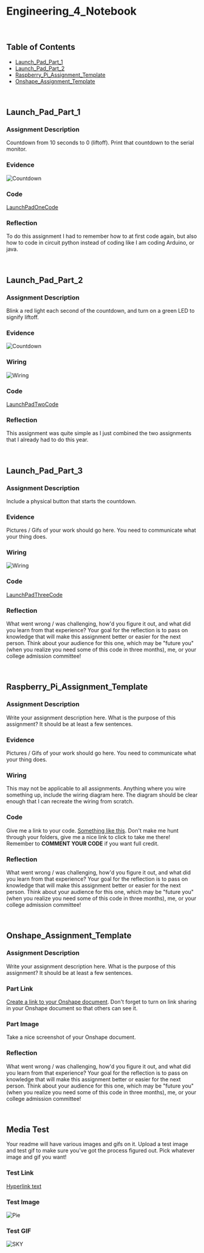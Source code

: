 # Engineering_4_Notebook

&nbsp;

## Table of Contents
* [Launch_Pad_Part_1](#Launch_Pad_Part_1)
* [Launch_Pad_Part_2](#Launch_Pad_Part_2)
* [Raspberry_Pi_Assignment_Template](#raspberry_pi_assignment_template)
* [Onshape_Assignment_Template](#onshape_assignment_template)

&nbsp;

## Launch_Pad_Part_1

### Assignment Description

Countdown from 10 seconds to 0 (liftoff). Print that countdown to the serial monitor.

### Evidence

![Countdown](images/Launch1Gif.gif)

### Code
[LaunchPadOneCode](raspberry-pi/Launch1CODE)

### Reflection

To do this assignment I had to remember how to at first code again, but also how to code in circuit python instead of coding like I am coding Arduino, or java.

&nbsp;

## Launch_Pad_Part_2

### Assignment Description

Blink a red light each second of the countdown, and turn on a green LED to signify liftoff.

### Evidence

![Countdown](images/LaunchPad2gif.gif)

### Wiring

![Wiring](images/LaunchPad2Wiring.png)

### Code
[LaunchPadTwoCode](raspberry-pi/Launch_Pad_Part_2.py)

### Reflection

This assignment was quite simple as I just combined the two assignments that I already had to do this year.

&nbsp;

## Launch_Pad_Part_3

### Assignment Description

Include a physical button that starts the countdown. 

### Evidence 

Pictures / Gifs of your work should go here. You need to communicate what your thing does. 

### Wiring

![Wiring](images/LaunchPad3Wiring.png)

### Code

[LaunchPadThreeCode](raspberry-pi/Launch_Pad_Part_3.py)

### Reflection

What went wrong / was challenging, how'd you figure it out, and what did you learn from that experience? Your goal for the reflection is to pass on knowledge that will make this assignment better or easier for the next person. Think about your audience for this one, which may be "future you" (when you realize you need some of this code in three months), me, or your college admission committee!

&nbsp;

## Raspberry_Pi_Assignment_Template

### Assignment Description

Write your assignment description here. What is the purpose of this assignment? It should be at least a few sentences.

### Evidence 

Pictures / Gifs of your work should go here. You need to communicate what your thing does. 

### Wiring

This may not be applicable to all assignments. Anything where you wire something up, include the wiring diagram here. The diagram should be clear enough that I can recreate the wiring from scratch. 

### Code
Give me a link to your code. [Something like this](https://github.com/millerm22/Engineering_4_Notebook/blob/main/Raspberry_Pi/hello_world.py). Don't make me hunt through your folders, give me a nice link to click to take me there! Remember to **COMMENT YOUR CODE** if you want full credit. 

### Reflection

What went wrong / was challenging, how'd you figure it out, and what did you learn from that experience? Your goal for the reflection is to pass on knowledge that will make this assignment better or easier for the next person. Think about your audience for this one, which may be "future you" (when you realize you need some of this code in three months), me, or your college admission committee!

&nbsp;

## Onshape_Assignment_Template

### Assignment Description

Write your assignment description here. What is the purpose of this assignment? It should be at least a few sentences.

### Part Link 

[Create a link to your Onshape document](https://cvilleschools.onshape.com/documents/003e413cee57f7ccccaa15c2/w/ea71050bb283bf3bf088c96c/e/c85ae532263d3b551e1795d0?renderMode=0&uiState=62d9b9d7883c4f335ec42021). Don't forget to turn on link sharing in your Onshape document so that others can see it. 

### Part Image

Take a nice screenshot of your Onshape document. 

### Reflection

What went wrong / was challenging, how'd you figure it out, and what did you learn from that experience? Your goal for the reflection is to pass on knowledge that will make this assignment better or easier for the next person. Think about your audience for this one, which may be "future you" (when you realize you need some of this code in three months), me, or your college admission committee!

&nbsp;

## Media Test

Your readme will have various images and gifs on it. Upload a test image and test gif to make sure you've got the process figured out. Pick whatever image and gif you want!

### Test Link
[Hyperlink text](raspberry-pi/test.py)

### Test Image
![Pie](images/Pie.png)

### Test GIF
![SKY](images/Sky_gifs.gif)
